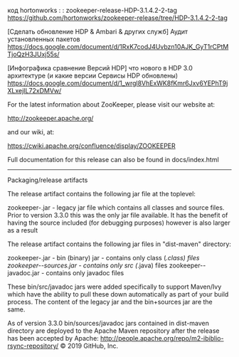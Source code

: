 код hortonworks : : zookeeper-release-HDP-3.1.4.2-2-tag  
https://github.com/hortonworks/zookeeper-release/tree/HDP-3.1.4.2-2-tag  

[Сделать обновление HDP & Ambari & других служб] Аудит установленных пакетов
https://docs.google.com/document/d/1RxK7codJ4Uvbzn10AJK_GyT1rCPtMTjoQzH3JUxj55s/

[Инфогра́фика сравнение Версий HDP] что нового в HDP 3.0 архитектуре (и какие версии Сервисы HDP обновлены)
https://docs.google.com/document/d/1_wrgl8VhExWK8fKmr6Jxv6YEPhT9jXLxejIL72xDMVw/

For the latest information about ZooKeeper, please visit our website at:

   http://zookeeper.apache.org/

and our wiki, at:

   https://cwiki.apache.org/confluence/display/ZOOKEEPER

Full documentation for this release can also be found in docs/index.html

---------------------------
Packaging/release artifacts

The release artifact contains the following jar file at the toplevel:

zookeeper-<version>.jar         - legacy jar file which contains all classes
                                  and source files. Prior to version 3.3.0 this
                                  was the only jar file available. It has the 
                                  benefit of having the source included (for
                                  debugging purposes) however is also larger as
                                  a result

The release artifact contains the following jar files in "dist-maven" directory:

zookeeper-<version>.jar         - bin (binary) jar - contains only class (*.class) files
zookeeper-<version>-sources.jar - contains only src (*.java) files
zookeeper-<version>-javadoc.jar - contains only javadoc files

These bin/src/javadoc jars were added specifically to support Maven/Ivy which have 
the ability to pull these down automatically as part of your build process. 
The content of the legacy jar and the bin+sources jar are the same.

As of version 3.3.0 bin/sources/javadoc jars contained in dist-maven directory
are deployed to the Apache Maven repository after the release has been accepted
by Apache:
  http://people.apache.org/repo/m2-ibiblio-rsync-repository/
© 2019 GitHub, Inc.
